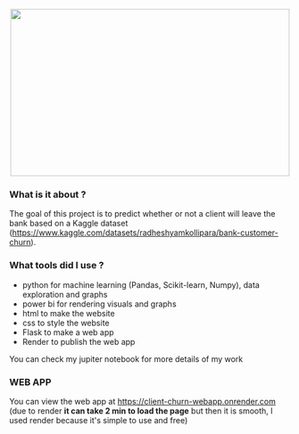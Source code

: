 <p align="center">
  <img width="500" height="300" src="https://i.imgur.com/0OCmGGG.png">
</p>

### What is it about ?
The goal of this project is to predict whether or not a client will leave the bank based on a Kaggle dataset (https://www.kaggle.com/datasets/radheshyamkollipara/bank-customer-churn).

### What tools did I use ?

- python for machine learning (Pandas, Scikit-learn, Numpy), data exploration and graphs
- power bi for rendering visuals and graphs
- html to make the website
- css to style the website
- Flask to make a web app
- Render to publish the web app

You can check my jupiter notebook for more details of my work

### WEB APP
You can view the web app at https://client-churn-webapp.onrender.com (due to render **it can take 2 min to load the page** but then it is smooth, I used render because it's simple to use and free)
